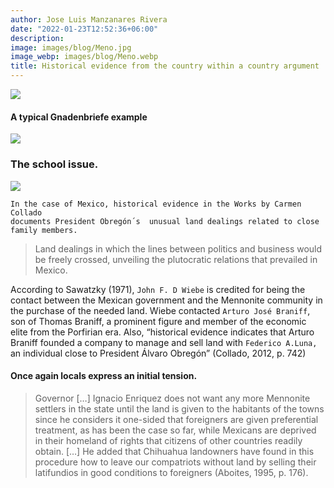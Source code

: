 ```yaml
---
author: Jose Luis Manzanares Rivera
date: "2022-01-23T12:52:36+06:00"
description: 
image: images/blog/Meno.jpg
image_webp: images/blog/Meno.webp
title: Historical evidence from the country within a country argument
---
```


![](/blog/ManitobaFreePress2.jpg)

#### A typical Gnadenbriefe example

![](/blog/gnadenbriefe.jpg)

### The school issue. 

![](/blog/manitobafreepress1.jpg)


```
In the case of Mexico, historical evidence in the Works by Carmen Collado 
documents President Obregón´s  unusual land dealings related to close family members.   
```

>Land dealings in which the lines between politics and business would be freely crossed, unveiling the plutocratic relations that prevailed in Mexico.

According to Sawatzky (1971), ```John F. D Wiebe``` is credited for being the contact
between the Mexican government and the Mennonite community in the purchase of the
needed land. Wiebe contacted ```Arturo José Braniff```, son of Thomas Braniff, a prominent figure and member of the economic elite from the Porfirian era. Also, “historical evidence indicates that Arturo Braniff founded a company to manage and sell land with ```Federico A.Luna,``` an individual close to President Álvaro Obregón” (Collado, 2012, p. 742)


#### Once again locals express an initial tension.


>Governor […] Ignacio Enriquez does not want any more Mennonite settlers
in the state until the land is given to the habitants of the towns since he
considers it one-sided that foreigners are given preferential treatment, as has
been the case so far, while Mexicans are deprived in their homeland of rights
that citizens of other countries readily obtain. […] He added that Chihuahua
landowners have found in this procedure how to leave our compatriots
without land by selling their latifundios in good conditions to foreigners
(Aboites, 1995, p. 176).

